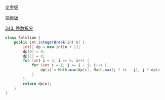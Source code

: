 [文字版](https://programmercarl.com/0343.%E6%95%B4%E6%95%B0%E6%8B%86%E5%88%86.html)

[视频版](https://www.bilibili.com/video/BV1Mg411q7YJ)

[343. 整数拆分](https://leetcode.cn/problems/integer-break)

```Java
class Solution {
    public int integerBreak(int n) {
        int[] dp = new int[n + 1];
        dp[0] = 0;
        dp[1] = 0;
        for (int i = 2; i <= n; i++) {
            for (int j = 1; j <= i - j; j++) {
                dp[i] = Math.max(dp[i], Math.max(j * (i - j), j * dp[i - j]));
            }
        }
        return dp[n];
    }
}
```
